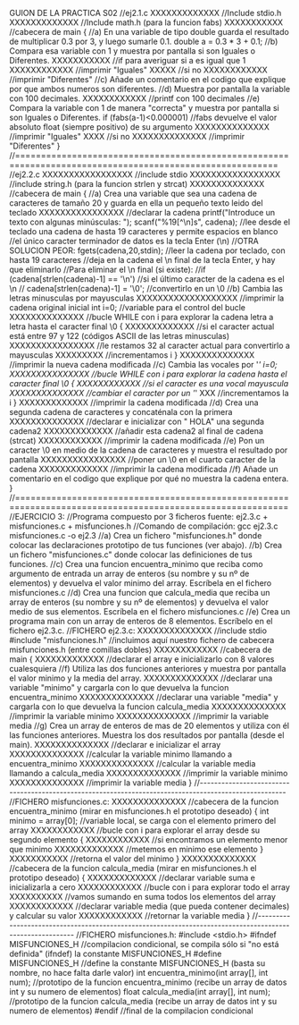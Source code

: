 
GUION DE LA PRACTICA S02
//ej2.1.c
XXXXXXXXXXXXX //Include stdio.h
XXXXXXXXXXXXX //Include math.h (para la funcion fabs)
XXXXXXXXXXX //cabecera de main
{
//a) En una variable de tipo double guarda el resultado de multiplicar 0.3 por 3, y luego sumarle 0.1.
double a = 0.3 * 3 + 0.1;
//b) Compara esa variable con 1 y muestra por pantalla si son Iguales o Diferentes.
XXXXXXXXXXX //if para averiguar si a es igual que 1
XXXXXXXXXXXX //imprimir "Iguales"
XXXXX //si no
XXXXXXXXXXXX //imprimir "Diferentes"
//c) Añade un comentario en el codigo que explique por que ambos numeros son diferentes.
//d) Muestra por pantalla la variable con 100 decimales.
XXXXXXXXXXXX //printf con 100 decimales
//e) Compara la variable con 1 de manera "correcta" y muestra por pantalla si son Iguales o Diferentes.
if (fabs(a-1)<0.000001) //fabs devuelve el valor absoluto float (siempre positivo) de su argumento
XXXXXXXXXXXXXX //imprimir "Iguales"
XXXX //si no
XXXXXXXXXXXXXX //imprimir "Diferentes"
}
//=========================================================================================================
//ej2.2.c
XXXXXXXXXXXXXXXXX //include stdio
XXXXXXXXXXXXXXXXX //include string.h (para la funcion strlen y strcat)
XXXXXXXXXXXXXX //cabecera de main
{
//a) Crea una variable que sea una cadena de caracteres de tamaño 20 y guarda en ella un pequeño texto leido del teclado
XXXXXXXXXXXXXXXX //declarar la cadena
printf("Introduce un texto con algunas minúsculas: ");
scanf("%19[^\n]s", cadena); //lee desde el teclado una cadena de hasta 19 caracteres y permite espacios en blanco
//el único caracter terminador de datos es la tecla Enter (\n)
//OTRA SOLUCION PEOR: fgets(cadena,20,stdin); //leer la cadena por teclado, con hasta 19 caracteres
//deja en la cadena el \n final de la tecla Enter, y hay que eliminarlo
//Para eliminar el \n final (si existe):
//if (cadena[strlen(cadena)-1] == '\n') //si el último caracter de la cadena es el \n
// cadena[strlen(cadena)-1] = '\0'; //convertirlo en un \0
//b) Cambia las letras minusculas por mayusculas
XXXXXXXXXXXXXXXXXXX //imprimir la cadena original inicial
int i=0; //variable para el control del bucle
XXXXXXXXXXXXXX //bucle WHILE con i para explorar la cadena letra a letra hasta el caracter final \0
{
XXXXXXXXXXXXX //si el caracter actual está entre 97 y 122 (códigos ASCII de las letras minusculas)
XXXXXXXXXXXXXXXX //le restamos 32 al caracter actual para convertirlo a mayusculas
XXXXXXXXX //incrementamos i
}
XXXXXXXXXXXXXX //imprimir la nueva cadena modificada
//c) Cambia las vocales por '*'
i=0;
XXXXXXXXXXXXXXX //bucle WHILE con i para explorar la cadena hasta el caracter final \0
{
XXXXXXXXXXXX //si el caracter es una vocal mayuscula
XXXXXXXXXXXXXX //cambiar el caracter por un '*'
XXX //incrementamos la i
}
XXXXXXXXXXXXX //imprimir la cadena modificada
//d) Crea una segunda cadena de caracteres y concaténala con la primera
XXXXXXXXXXXXXX //declarar e inicializar con " HOLA" una segunda cadena2
XXXXXXXXXXXXX //añadir esta cadena2 al final de cadena (strcat)
XXXXXXXXXXXX //imprimir la cadena modificada
//e) Pon un caracter \0 en medio de la cadena de caracteres y muestra el resultado por pantalla
XXXXXXXXXXXXXXXX //poner un \0 en el cuarto caracter de la cadena
XXXXXXXXXXXXX //imprimir la cadena modificada
//f) Añade un comentario en el codigo que explique por qué no muestra la cadena entera.
}
//===========================================================================================================
//EJERCICIO 3:
//Programa compuesto por 3 ficheros fuente: ej2.3.c + misfunciones.c + misfunciones.h
//Comando de compilación: gcc ej2.3.c misfunciones.c -o ej2.3
//a) Crea un fichero "misfunciones.h" donde colocar las declaraciones prototipo de tus funciones (ver abajo).
//b) Crea un fichero "misfunciones.c" donde colocar las definiciones de tus funciones.
//c) Crea una funcion encuentra_minimo que reciba como argumento de entrada un array de enteros (su nombre y su nº de elementos) y devuelva el
valor minimo del array. Escríbela en el fichero misfunciones.c
//d) Crea una funcion que calcula_media que reciba un array de enteros (su nombre y su nº de elementos) y devuelva el valor medio de sus
elementos. Escríbela en el fichero misfunciones.c
//e) Crea un programa main con un array de enteros de 8 elementos. Escríbelo en el fichero ej2.3.c.
//FICHERO ej2.3.c:
XXXXXXXXXXXXXX //include stdio
#include "misfunciones.h" //incluimos aquí nuestro fichero de cabecera misfunciones.h (entre comillas dobles)
XXXXXXXXXXXX //cabecera de main
{
XXXXXXXXXXXXX //declarar el array e inicializarlo con 8 valores cualesquiera
//f) Utiliza las dos funciones anteriores y muestra por pantalla el valor minimo y la media del array.
XXXXXXXXXXXXXX //declarar una variable "minimo" y cargarla con lo que devuelva la funcion encuentra_minimo
XXXXXXXXXXXXXX //declarar una variable "media" y cargarla con lo que devuelva la funcion calcula_media
XXXXXXXXXXXXXX //imprimir la variable minimo
XXXXXXXXXXXXXX //imprimir la variable media
//g) Crea un array de enteros de mas de 20 elementos y utiliza con él las funciones anteriores. Muestra los dos resultados por pantalla
(desde el main).
XXXXXXXXXXXXXX //declarar e inicializar el array
XXXXXXXXXXXXXX //calcular la variable minimo llamando a encuentra_minimo
XXXXXXXXXXXXXX //calcular la variable media llamando a calcula_media
XXXXXXXXXXXXXX //imprimir la variable minimo
XXXXXXXXXXXXXX //imprimir la variable media
}
//------------------------------------------------------------------------------------------------------
//FICHERO misfunciones.c:
XXXXXXXXXXXXXX //cabecera de la funcion encuentra_minimo (mirar en misfunciones.h el prototipo deseado)
{ int minimo = array[0]; //variable local, se carga con el elemento primero del array
XXXXXXXXXXXX //bucle con i para explorar el array desde su segundo elemento
{ XXXXXXXXXXXX //si encontramos un elemento menor que minimo
XXXXXXXXXXXXX //metemos en minimo ese elemento
}
XXXXXXXXXXX //retorna el valor del minimo
}
XXXXXXXXXXXXXX //cabecera de la funcion calcula_media (mirar en misfunciones.h el prototipo deseado)
{ XXXXXXXXXXXXX //declarar variable suma e inicializarla a cero
XXXXXXXXXXXX //bucle con i para explorar todo el array
XXXXXXXXXX //vamos sumando en suma todos los elementos del array
XXXXXXXXXXXX //declarar variable media (que pueda contener decimales) y calcular su valor
XXXXXXXXXXXX //retornar la variable media
}
//---------------------------------------------------------------------------------------------------------
//FICHERO misfunciones.h:
#include <stdio.h>
#ifndef MISFUNCIONES_H //compilacion condicional, se compila sólo si "no está definida" (ifndef) la constante MISFUNCIONES_H
#define MISFUNCIONES_H //define la constante MISFUNCIONES_H (basta su nombre, no hace falta darle valor)
int encuentra_minimo(int array[], int num); //prototipo de la funcion encuentra_minimo (recibe un array de datos int y su numero de
elementos)
float calcula_media(int array[], int num); //prototipo de la funcion calcula_media (recibe un array de datos int y su numero de
elementos)
#endif //final de la compilacion condicional
